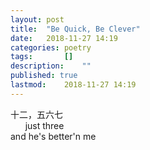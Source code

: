 ```yaml
---
layout: post
title: 	"Be Quick, Be Clever"
date:	2018-11-27 14:19
categories:	poetry
tags:		[] 
description: 	""
published: true
lastmod:	2018-11-27 14:19
---
```


<span class="cn-txt">十二，五六七</span><br>
&nbsp;&nbsp;&nbsp;&nbsp;&nbsp;&nbsp;just three<br>
and he's better'n me
